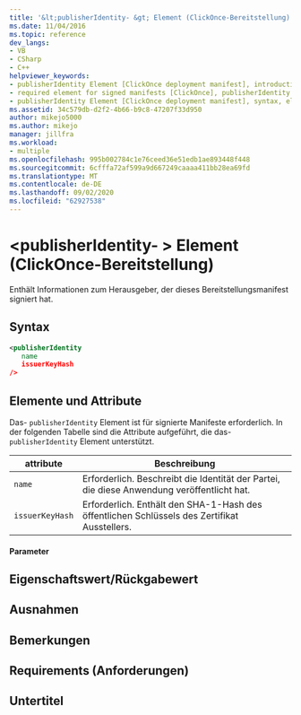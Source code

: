 ```yaml
---
title: '&lt;publisherIdentity- &gt; Element (ClickOnce-Bereitstellung) | Microsoft-Dokumentation'
ms.date: 11/04/2016
ms.topic: reference
dev_langs:
- VB
- CSharp
- C++
helpviewer_keywords:
- publisherIdentity Element [ClickOnce deployment manifest], introduction
- required element for signed manifests [ClickOnce], publisherIdentity Element
- publisherIdentity Element [ClickOnce deployment manifest], syntax, elements, and attributes
ms.assetid: 34c579db-d2f2-4b66-b9c8-47207f33d950
author: mikejo5000
ms.author: mikejo
manager: jillfra
ms.workload:
- multiple
ms.openlocfilehash: 995b002784c1e76ceed36e51edb1ae893448f448
ms.sourcegitcommit: 6cfffa72af599a9d667249caaaa411bb28ea69fd
ms.translationtype: MT
ms.contentlocale: de-DE
ms.lasthandoff: 09/02/2020
ms.locfileid: "62927538"
---
```

# <a name="ltpublisheridentitygt-element-clickonce-deployment"></a>&lt;publisherIdentity- &gt; Element (ClickOnce-Bereitstellung)
Enthält Informationen zum Herausgeber, der dieses Bereitstellungsmanifest signiert hat.

## <a name="syntax"></a>Syntax

```xml
<publisherIdentity
   name
   issuerKeyHash
/>
```

## <a name="elements-and-attributes"></a>Elemente und Attribute
 Das- `publisherIdentity` Element ist für signierte Manifeste erforderlich. In der folgenden Tabelle sind die Attribute aufgeführt, die das- `publisherIdentity` Element unterstützt.

|attribute|Beschreibung|
|---------------|-----------------|
|`name`|Erforderlich. Beschreibt die Identität der Partei, die diese Anwendung veröffentlicht hat.|
|`issuerKeyHash`|Erforderlich. Enthält den SHA-1-Hash des öffentlichen Schlüssels des Zertifikat Ausstellers.|

#### <a name="parameters"></a>Parameter

## <a name="property-valuereturn-value"></a>Eigenschaftswert/Rückgabewert

## <a name="exceptions"></a>Ausnahmen

## <a name="remarks"></a>Bemerkungen

## <a name="requirements"></a>Requirements (Anforderungen)

## <a name="subhead"></a>Untertitel